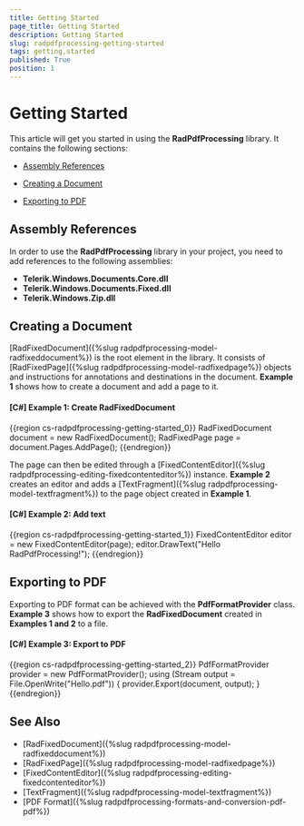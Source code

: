 ```yaml
---
title: Getting Started
page_title: Getting Started
description: Getting Started
slug: radpdfprocessing-getting-started
tags: getting,started
published: True
position: 1
---
```


# Getting Started



This article will get you started in using the __RadPdfProcessing__ library. It contains the following sections:
      

* [Assembly References](#assembly-references)

* [Creating a Document](#creating-a-document)

* [Exporting to PDF](#exporting-to-pdf)


## Assembly References

In order to use the __RadPdfProcessing__ library in your project, you need to add references to the following assemblies:
        

* __Telerik.Windows.Documents.Core.dll__
* __Telerik.Windows.Documents.Fixed.dll__
* __Telerik.Windows.Zip.dll__
            

## Creating a Document

[RadFixedDocument]({%slug radpdfprocessing-model-radfixeddocument%}) is the root element in the library. It consists of [RadFixedPage]({%slug radpdfprocessing-model-radfixedpage%}) objects and instructions for annotations and destinations in the document. __Example 1__ shows how to create a document and add a page to it.
        

#### __[C#] Example 1: Create RadFixedDocument__

{{region cs-radpdfprocessing-getting-started_0}}
	RadFixedDocument document = new RadFixedDocument();
	RadFixedPage page = document.Pages.AddPage();
{{endregion}}



The page can then be edited through a [FixedContentEditor]({%slug radpdfprocessing-editing-fixedcontenteditor%}) instance. __Example 2__ creates an editor and adds a [TextFragment]({%slug radpdfprocessing-model-textfragment%}) to the page object created in __Example 1__.
        

#### __[C#] Example 2: Add text__

{{region cs-radpdfprocessing-getting-started_1}}
	FixedContentEditor editor = new FixedContentEditor(page);
	editor.DrawText("Hello RadPdfProcessing!");
{{endregion}}



## Exporting to PDF

Exporting to PDF format can be achieved with the __PdfFormatProvider__ class. __Example 3__ shows how to export the __RadFixedDocument__  created in __Examples 1 and 2__ to a file.
        

#### __[C#] Example 3: Export to PDF__

{{region cs-radpdfprocessing-getting-started_2}}
	PdfFormatProvider provider = new PdfFormatProvider();
	using (Stream output = File.OpenWrite("Hello.pdf"))
	{
	    provider.Export(document, output);
	}
{{endregion}}



## See Also

 * [RadFixedDocument]({%slug radpdfprocessing-model-radfixeddocument%})
 * [RadFixedPage]({%slug radpdfprocessing-model-radfixedpage%})
 * [FixedContentEditor]({%slug radpdfprocessing-editing-fixedcontenteditor%})
 * [TextFragment]({%slug radpdfprocessing-model-textfragment%})
 * [PDF Format]({%slug radpdfprocessing-formats-and-conversion-pdf-pdf%})
